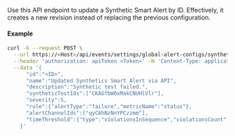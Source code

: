 Use this API endpoint to update a Synthetic Smart Alert by ID. Effectively, it creates a new revision instead of replacing the previous configuration.

#### Example

```bash
curl -k --request POST \
  --url https://<Host>/api/events/settings/global-alert-configs/synthetics/<ID> \
  --header 'authorization: apiToken <Token>' -H 'Content-Type: application/json' \
  --data '{
      "id":"<ID>",
      "name":"Updated Synthetics Smart Alert via API",
      "description":"Synthetic test failed.",
      "syntheticTestIds":["CKAGfbW0xMakCNUHlVlr"],
      "severity":5,
      "rule":{"alertType":"failure","metricName":"status"},
      "alertChannelIds":["qyCAhNzNnYPCzzmm"],
      "timeThreshold":{"type":"violationsInSequence","violationsCount":1}
    }'
```
